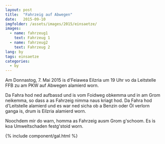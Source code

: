 ```yaml
---
layout: post
title:  "Fahrzeig auf Abwegen"
date:   2015-09-10
imgfolder: /assets/images/2015/einsaetze/
images:
  - name: fahrzeug1
    text: Fahrzeug 1
  - name: fahrzeug2
    text: Fahrzeug 2
lang: by
tags: einsaetze
categories:
  - by
---
```


Am Donnastog, 7. Mai 2015 is d'Feiawea Eilzria um 19 Uhr vo da Leitstelle FFB zu am PKW auf Abwegen alamierd worn.

Da Fahra hod ned aufbassd und is vom Foidweg obkemma und in am Grom neikemma, so dass a as Fahrzeig nimma naus kriagt hod. Da Fahra hod d'Leitstelle alamierd und es war ned sicha ob a Benzin oder Öl verlorn ganga is, drum is Eilzria alamierd worn.

Noochdem mir do warn, homma as Fahrzeig ausm Grom g'schoom. Es is koa Umweltschaden festg'stoid worn.

{% include component/gal.html %}

